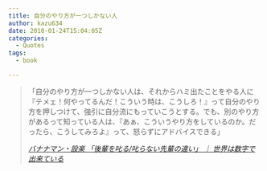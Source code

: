 ```yaml
---
title: 自分のやり方が一つしかない人
author: kazu634
date: 2010-01-24T15:04:05Z
categories:
  - Quotes
tags:
  - book

---
```

<div class="section">
<blockquote title="バナナマン・設楽 「後輩を叱る/叱らない先輩の違い」 ｜ 世界は数字で出来ている" cite="http://numbers2007.blog123.fc2.com/blog-entry-890.html">
<p>
      「自分のやり方が一つしかない人は、それからハミ出たことをやる人に『テメェ！何やってるんだ！こういう時は、こうしろ！』って自分のやり方を押しつけて、強引に自分流にもっていこうとする。でも、別のやり方があるって知っている人は、『あぁ、こういうやり方をしているのか。だったら、こうしてみろよ』って、怒らずにアドバイスできる」
</p>
    
<p>
<cite><a href="http://numbers2007.blog123.fc2.com/blog-entry-890.html" onclick="__gaTracker('send', 'event', 'outbound-article', 'http://numbers2007.blog123.fc2.com/blog-entry-890.html', 'バナナマン・設楽 「後輩を叱る/叱らない先輩の違い」 ｜ 世界は数字で出来ている');" target="_blank">バナナマン・設楽 「後輩を叱る/叱らない先輩の違い」 ｜ 世界は数字で出来ている</a></cite>
</p>
</blockquote>
</div>
